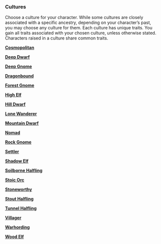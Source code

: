### Cultures

Choose a culture for your character.
While some cultures are closely associated with a specific ancestry, depending on your character’s past, you may choose any culture for them.
Each culture has unique traits.
You gain all traits associated with your chosen culture, unless otherwise stated.
Characters raised in a culture share common traits.

[**Cosmopolitan**](./Cultures/Cosmopolitan.md)

[**Deep Dwarf**](./Cultures/Deep_Dwarf.md)

[**Deep Gnome**](./Cultures/Deep_Gnome.md)

[**Dragonbound**](./Cultures/Dragonbound.md)

[**Forest Gnome**](./Cultures/Forest_Gnome.md)

[**High Elf**](./Cultures/High_Elf.md)

[**Hill Dwarf**](./Cultures/Hill_Dwarf.md)

[**Lone Wanderer**](./Cultures/Lone_Wanderer.md)

[**Mountain Dwarf**](./Cultures/Mountain_Dwarf.md)

[**Nomad**](./Cultures/Nomad.md)

[**Rock Gnome**](./Cultures/Rock_Gnome.md)

[**Settler**](./Cultures/Settler.md)

[**Shadow Elf**](./Cultures/Shadow_Elf.md)

[**Soilborne Halfling**](./Cultures/Soilborne_Halfling.md)

[**Stoic Orc**](./Cultures/Stoic_Orc.md)

[**Stoneworthy**](./Cultures/Stoneworthy.md)

[**Stout Halfling**](./Cultures/Stout_Halfling.md)

[**Tunnel Halfling**](./Cultures/Tunnel_Halfling.md)

[**Villager**](./Cultures/Villager.md)

[**Warhording**](./Cultures/Warhording.md)

[**Wood Elf**](./Cultures/Wood_Elf.md)
